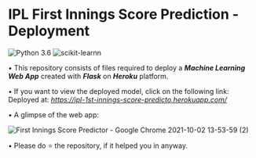 # IPL First Innings Score Prediction - Deployment
![Python 3.6](https://img.shields.io/badge/Python-3.6-brightgreen.svg) ![scikit-learnn](https://img.shields.io/badge/Library-Scikit_Learn-orange.svg)



• This repository consists of files required to deploy a ___Machine Learning Web App___ created with ___Flask___ on ___Heroku___ platform.

• If you want to view the deployed model, click on the following link:<br />
Deployed at: _https://ipl-1st-innings-score-predicto.herokuapp.com/_

• A glimpse of the web app:

 ![First Innings Score Predictor - Google Chrome 2021-10-02 13-53-59 (2)](https://user-images.githubusercontent.com/59694546/135709883-dd5a799a-0591-4bb7-80ef-cf22b1d643aa.gif)

• Please do ⭐ the repository, if it helped you in anyway.


 
